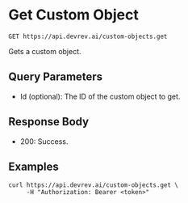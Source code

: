 # Get Custom Object

```http
GET https://api.devrev.ai/custom-objects.get
```

Gets a custom object.



## Query Parameters

- Id (optional): The ID of the custom object to get.

## Response Body

- 200: Success.

## Examples

```shell
curl https://api.devrev.ai/custom-objects.get \
     -H "Authorization: Bearer <token>"
```